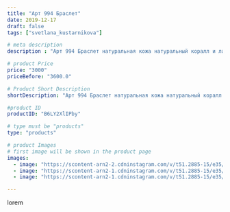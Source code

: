 ```yaml
---
title: "Арт 994 Браслет"
date: 2019-12-17
draft: false
tags: ["svetlana_kustarnikova"]

# meta description
description : "Арт 994 Браслет натуральная кожа натуральный коралл и лазурит ПРОДАНО"

# product Price
price: "3000"
priceBefore: "3600.0"

# Product Short Description
shortDescription: "Арт 994 Браслет натуральная кожа натуральный коралл и лазурит ПРОДАНО"

#product ID
productID: "B6LY2XlIPby"

# type must be "products"
type: "products"

# product Images
# first image will be shown in the product page
images:
  - image: "https://scontent-arn2-2.cdninstagram.com/v/t51.2885-15/e35/79376586_822000541589492_2010745254403276059_n.jpg?se=7&tp=1&_nc_ht=scontent-arn2-2.cdninstagram.com&_nc_cat=108&_nc_ohc=K3HHucAh2LEAX-JI7VE&oh=5c2a0b28853563d4f75b6677bb93df0d&oe=606C5D8B&ig_cache_key=MjIwMDk2MjExOTU0NTkzNTY3Ng%3D%3D.2"
  - image: "https://scontent-arn2-1.cdninstagram.com/v/t51.2885-15/e35/75372333_202627460777320_6318818004305381068_n.jpg?se=7&tp=1&_nc_ht=scontent-arn2-1.cdninstagram.com&_nc_cat=104&_nc_ohc=kfdJmBlNjX8AX_0W-pK&oh=985352cd8f4e999f2e23140964011cab&oe=606C8AAC&ig_cache_key=MjIwMDk2MjExOTUyOTI2NDQ2Ng%3D%3D.2"
  - image: "https://scontent-arn2-1.cdninstagram.com/v/t51.2885-15/e35/75567004_778179712594110_5317472196785297891_n.jpg?se=8&tp=1&_nc_ht=scontent-arn2-1.cdninstagram.com&_nc_cat=106&_nc_ohc=ZYJoLzwNCvAAX_BcckM&oh=88610f082310dff26551fe2327d39099&oe=606C76F8&ig_cache_key=MjIwMDk2MjExOTU2Mjg4MzkwOA%3D%3D.2"

---
```

lorem
